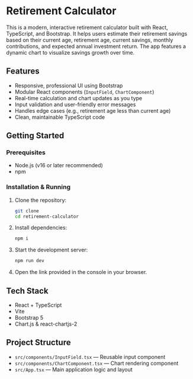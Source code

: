 # Retirement Calculator

This is a modern, interactive retirement calculator built with React, TypeScript, and Bootstrap. It helps users estimate their retirement savings based on their current age, retirement age, current savings, monthly contributions, and expected annual investment return. The app features a dynamic chart to visualize savings growth over time.

## Features
- Responsive, professional UI using Bootstrap
- Modular React components (`InputField`, `ChartComponent`)
- Real-time calculation and chart updates as you type
- Input validation and user-friendly error messages
- Handles edge cases (e.g., retirement age less than current age)
- Clean, maintainable TypeScript code


## Getting Started

### Prerequisites
- Node.js (v16 or later recommended)
- npm

### Installation & Running
1. Clone the repository:
   ```sh
   git clone
   cd retirement-calculator
   ```
2. Install dependencies:
   ```sh
   npm i
   ```
3. Start the development server:
   ```sh
   npm run dev
   ```
4. Open the link provided in the console in your browser.

## Tech Stack
- React + TypeScript
- Vite
- Bootstrap 5
- Chart.js & react-chartjs-2

## Project Structure
- `src/components/InputField.tsx` — Reusable input component
- `src/components/ChartComponent.tsx` — Chart rendering component
- `src/App.tsx` — Main application logic and layout

